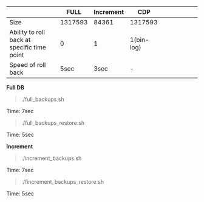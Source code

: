 
|                                             | FULL    | Increment | CDP        |   |   |   |   |   |   |
|---------------------------------------------|---------|-----------|------------|---|---|---|---|---|---|
| Size                                        | 1317593 | 84361     | 1317593    |   |   |   |   |   |   |
| Ability to roll back at specific time point | 0       | 1         | 1(bin-log) |   |   |   |   |   |   |
| Speed of roll back                          | 5sec    | 3sec      | -          |   |   |   |   |   |   |

<b>Full DB</b>

> ./full_backups.sh
>
Time: 7sec


> ./full_backups_restore.sh

Time: 5sec

<b>Increment </b>

> ./increment_backups.sh
>
Time: 7sec

> ./fincrement_backups_restore.sh

Time: 5sec
